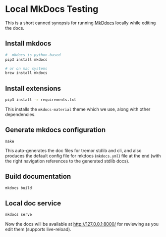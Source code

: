 # Local MkDocs Testing

This is a short canned synopsis for running [MkDdocs](https://www.mkdocs.org/) locally while editing the docs.

## Install mkdocs

```bash
#  mkdocs is python-based
pip3 install mkdocs

# or on mac systems
brew install mkdocs
```

## Install extensions

```bash
pip3 install -r requirements.txt
```

This installs the `mkdocs-material` theme which we use, along with other dependencies.

## Generate mkdocs configuration

```
make
```

This auto-generates the doc files for tremor stdlib and cli, and also produces the default config file for
mkdocs (`mkdocs.yml`) file at the end (with the right navigation references to the generated stdlib docs).

## Build documentation

```bash
mkdocs build
```

## Local doc service

```bash
mkdocs serve
```

Now the docs will be available at http://127.0.0.1:8000/ for reviewing as you edit them (supports live-reload).
